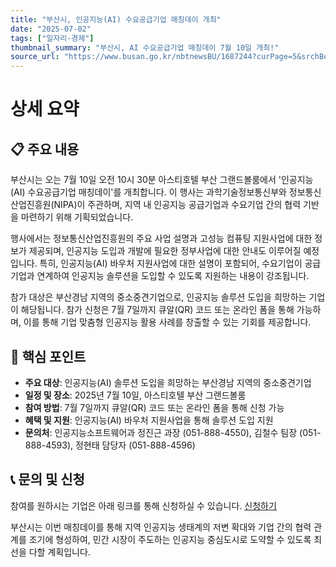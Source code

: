 ```yaml
---
title: "부산시, 인공지능(AI) 수요공급기업 매칭데이 개최"
date: "2025-07-02"
tags: ["일자리·경제"]
thumbnail_summary: "부산시, AI 수요공급기업 매칭데이 7월 10일 개최!"
source_url: "https://www.busan.go.kr/nbtnewsBU/1687244?curPage=5&srchBeginDt=&srchEndDt=&srchKey=&srchText="
---
```


# 상세 요약

## 📋 주요 내용
부산시는 오는 7월 10일 오전 10시 30분 아스티호텔 부산 그랜드볼룸에서 '인공지능(AI) 수요공급기업 매칭데이'를 개최합니다. 이 행사는 과학기술정보통신부와 정보통신산업진흥원(NIPA)이 주관하며, 지역 내 인공지능 공급기업과 수요기업 간의 협력 기반을 마련하기 위해 기획되었습니다. 

행사에서는 정보통신산업진흥원의 주요 사업 설명과 고성능 컴퓨팅 지원사업에 대한 정보가 제공되며, 인공지능 도입과 개발에 필요한 정부사업에 대한 안내도 이루어질 예정입니다. 특히, 인공지능(AI) 바우처 지원사업에 대한 설명이 포함되어, 수요기업이 공급기업과 연계하여 인공지능 솔루션을 도입할 수 있도록 지원하는 내용이 강조됩니다.

참가 대상은 부산경남 지역의 중소중견기업으로, 인공지능 솔루션 도입을 희망하는 기업이 해당됩니다. 참가 신청은 7월 7일까지 큐알(QR) 코드 또는 온라인 폼을 통해 가능하며, 이를 통해 기업 맞춤형 인공지능 활용 사례를 창출할 수 있는 기회를 제공합니다.

## 🎯 핵심 포인트
- **주요 대상**: 인공지능(AI) 솔루션 도입을 희망하는 부산경남 지역의 중소중견기업
- **일정 및 장소**: 2025년 7월 10일, 아스티호텔 부산 그랜드볼룸
- **참여 방법**: 7월 7일까지 큐알(QR) 코드 또는 온라인 폼을 통해 신청 가능
- **혜택 및 지원**: 인공지능(AI) 바우처 지원사업을 통해 솔루션 도입 지원
- **문의처**: 인공지능소프트웨어과 정진근 과장 (051-888-4550), 김철수 팀장 (051-888-4593), 정현태 담당자 (051-888-4596)

## 📞 문의 및 신청
참여를 원하시는 기업은 아래 링크를 통해 신청하실 수 있습니다. 
[신청하기](https://docs.google.com/forms/d/e/1FAIpQLSc9YAWm7Qw7lISCJyn6SgqhLygLSxqgFU8xZNHfQBqmJ68NpQ/viewform?usp=header)

부산시는 이번 매칭데이를 통해 지역 인공지능 생태계의 저변 확대와 기업 간의 협력 관계를 조기에 형성하여, 민간 시장이 주도하는 인공지능 중심도시로 도약할 수 있도록 최선을 다할 계획입니다.